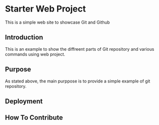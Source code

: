 # Starter Web Project

This is a simple web site to showcase Git and Github

## Introduction

This is an example to show the diffreent parts of Git repository and various commands using web project.

## Purpose

As stated above, the main purppose is to provide a simple example of git repository.

## Deployment

## How To Contribute
